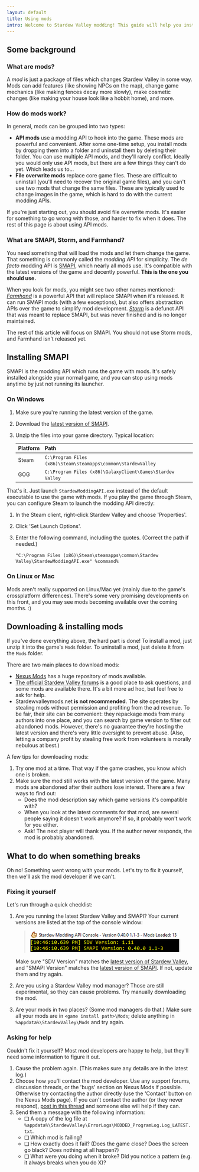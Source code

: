 ```yaml
---
layout: default
title: Using mods
intro: Welcome to Stardew Valley modding! This guide will help you install mods and troubleshoot problems.
---
```


## Some background

### What are mods?
A _mod_ is just a package of files which changes Stardew Valley in some way. Mods can add features
(like showing NPCs on the map), change game mechanics (like making fences decay more slowly), make
cosmetic changes (like making your house look like a hobbit home), and more.

### How do mods work?
In general, mods can be grouped into two types:

* **API mods** use a modding API to hook into the game. These mods are powerful and convenient.
  After some one-time setup, you install mods by dropping them into a folder and uninstall them by
  deleting their folder. You can use multiple API mods, and they'll rarely conflict. Ideally you
  would only use API mods, but there are a few things they can't do yet. Which leads us to...
* **File overwrite mods** replace core game files. These are difficult to uninstall (you'll need to
  recover the original game files), and you can't use two mods that change the same files. These
  are typically used to change images in the game, which is hard to do with the current modding
  APIs.

If you're just starting out, you should avoid file overwrite mods. It's easier for something to go
wrong with those, and harder to fix when it does. The rest of this page is about using API mods.

### What are SMAPI, Storm, and Farmhand?
You need something that will load the mods and let them change the game. That something is commonly
called the _modding API_ for simplicity. The _de facto_ modding API is [SMAPI](https://github.com/cjsu/SMAPI),
which nearly all mods use. It's compatible with the latest versions of the game and decently
powerful. **This is the one you should use.**

When you look for mods, you might see two other names mentioned: _[Farmhand](https://github.com/ClxS/Stardew-Farmhand)_
is a powerful API that will replace SMAPI when it's released. It can run SMAPI mods (with a few
exceptions), but also offers abstraction APIs over the game to simplify mod development. _[Storm](http://community.playstarbound.com/threads/storm-modding-api.108484/)_
is a defunct API that was meant to replace SMAPI, but was never finished and is no longer
maintained.

The rest of this article will focus on SMAPI. You should not use Storm mods, and Farmhand isn't
released yet.

## Installing SMAPI
SMAPI is the modding API which runs the game with mods. It's safely installed alongside your normal
game, and you can stop using mods anytime by just not running its launcher.

### On Windows
1. Make sure you're running the latest version of the game.
2. Download the [latest version of SMAPI](https://github.com/cjsu/SMAPI/releases).
3. Unzip the files into your game directory. Typical location:

   | Platform | Path  |
   |:-------- |:----- |
   | Steam    | `C:\Program Files (x86)\Steam\steamapps\common\StardewValley` |
   | GOG      | `C:\Program Files (x86)\GalaxyClient\Games\Stardew Valley` |

That's it. Just launch `StardewModdingAPI.exe` instead of the default executable to use the game
with mods. If you play the game through Steam, you can configure Steam to launch the modding API
directly:

1. In the Steam client, right-click Stardew Valley and choose 'Properties'.
2. Click 'Set Launch Options'.
3. Enter the following command, including the quotes. (Correct the path if needed.)

   ```
   "C:\Program Files (x86)\Steam\steamapps\common\Stardew Valley\StardewModdingAPI.exe" %command%
   ```

### On Linux or Mac
Mods aren't really supported on Linux/Mac yet (mainly due to the game's crossplatform differences).
There's some very promising developments on this front, and you may see mods becoming available
over the coming months. :)

## Downloading & installing mods
If you've done everything above, the hard part is done! To install a mod, just unzip it into the
game's `Mods` folder. To uninstall a mod, just delete it from the `Mods` folder.

There are two main places to download mods:

* [Nexus Mods](https://nexusmods.com/stardewvalley) has a huge repository of mods available.
* [The official Stardew Valley forums](http://community.playstarbound.com/forums/mods.215/)
  is a good place to ask questions, and some mods are available there. It's a bit more ad hoc, but
  feel free to ask for help.
* Stardewvalleymods.net **is not recommended**. The site operates by stealing mods without
  permission and profiting from the ad revenue. To be fair, their site can be convenient: they
  repackage mods from many authors into one place, and you can search by game version to filter out
  abandoned mods. However, there's no guarantee they're hosting the latest version and there's very
  little oversight to prevent abuse. (Also, letting a company profit by stealing free work from
  volunteers is morally nebulous at best.)

A few tips for downloading mods:

1. Try one mod at a time. That way if the game crashes, you know which one is broken.
2. Make sure the mod still works with the latest version of the game. Many mods are abandoned after
   their authors lose interest. There are a few ways to find out:
   * Does the mod description say which game versions it's compatible with?
   * When you look at the latest comments for that mod, are several people saying it doesn't
     work anymore? If so, it probably won't work for you either.
   * Ask! The next player will thank you. If the author never responds, the mod is probably
     abandoned.

## What to do when something breaks
Oh no! Something went wrong with your mods. Let's try to fix it yourself, then we'll ask the mod
developer if we can't.

### Fixing it yourself
Let's run through a quick checklist:

1. Are you running the latest Stardew Valley and SMAPI? Your current versions are listed at the top
   of the console window:

   > ![](images/using-mods/smapi-versions.png)
   
   Make sure "SDV Version" matches the [latest version of Stardew Valley](http://stardewvalleywiki.com/Version_History),
   and "SMAPI Version" matches the [latest version of SMAPI](https://github.com/cjsu/SMAPI/releases).
   If not, update them and try again.

2. Are you using a Stardew Valley mod manager? Those are still experimental, so they can cause
   problems. Try manually downloading the mod.

3. Are your mods in two places? (Some mod managers do that.) Make sure all your mods are in
   `<game install path>\Mods`; delete anything in `%appdata%\StardewValley\Mods` and try again.

### Asking for help
Couldn't fix it yourself? Most mod developers are happy to help, but they'll need some information
to figure it out.

1. Cause the problem again. (This makes sure any details are in the latest log.)
2. Choose how you'll contact the mod developer. Use any support forums, discussion threads, or the
   'bugs' section on Nexus Mods if possible. Otherwise try contacting the author directly (use the
   'Contact' button on the Nexus Mods page). If you can't contact the author (or they never respond),
   [post in this thread](http://community.playstarbound.com/threads/dos-and-donts-of-reporting-issues-with-smapi-mods.125211/)
   and someone else will help if they can.
3. Send them a message with the following information:
   * ❑ A copy of the log file at `%appdata%\StardewValley\ErrorLogs\MODDED_ProgramLog.Log_LATEST.txt`.
   * ❑ Which mod is failing?
   * ❑ How exactly does it fail? (Does the game close? Does the screen go black? Does nothing at
        all happen?)
   * ❑ What were you doing when it broke? Did you notice a pattern (e.g. it always breaks when you
        do X)?